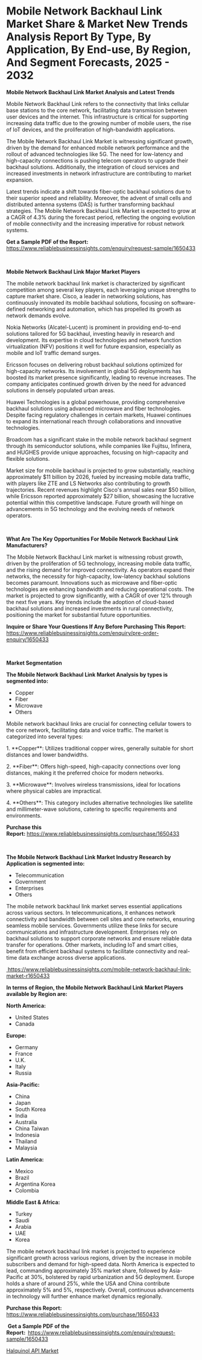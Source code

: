 <p><h1>Mobile Network Backhaul Link Market Share & Market New Trends Analysis Report By Type, By Application, By End-use, By Region, And Segment Forecasts, 2025 - 2032</h1></p><p><strong>Mobile Network Backhaul Link Market Analysis and Latest Trends</strong></p>
<p><p>Mobile Network Backhaul Link refers to the connectivity that links cellular base stations to the core network, facilitating data transmission between user devices and the internet. This infrastructure is critical for supporting increasing data traffic due to the growing number of mobile users, the rise of IoT devices, and the proliferation of high-bandwidth applications.</p><p>The Mobile Network Backhaul Link Market is witnessing significant growth, driven by the demand for enhanced mobile network performance and the rollout of advanced technologies like 5G. The need for low-latency and high-capacity connections is pushing telecom operators to upgrade their backhaul solutions. Additionally, the integration of cloud services and increased investments in network infrastructure are contributing to market expansion.</p><p>Latest trends indicate a shift towards fiber-optic backhaul solutions due to their superior speed and reliability. Moreover, the advent of small cells and distributed antenna systems (DAS) is further transforming backhaul strategies. The Mobile Network Backhaul Link Market is expected to grow at a CAGR of 4.3% during the forecast period, reflecting the ongoing evolution of mobile connectivity and the increasing imperative for robust network systems.</p></p>
<p><strong>Get a Sample PDF of the Report:&nbsp;</strong> <a href="https://www.reliablebusinessinsights.com/enquiry/request-sample/1650433?utm_campaign=3206&utm_medium=2&utm_source=Github&utm_content=ia&utm_term=23032025&utm_id=mobile-network-backhaul-link">https://www.reliablebusinessinsights.com/enquiry/request-sample/1650433</a></p>
<p>&nbsp;</p>
<p><strong>Mobile Network Backhaul Link Major Market Players</strong></p>
<p><p>The mobile network backhaul link market is characterized by significant competition among several key players, each leveraging unique strengths to capture market share. Cisco, a leader in networking solutions, has continuously innovated its mobile backhaul solutions, focusing on software-defined networking and automation, which has propelled its growth as network demands evolve.</p><p>Nokia Networks (Alcatel-Lucent) is prominent in providing end-to-end solutions tailored for 5G backhaul, investing heavily in research and development. Its expertise in cloud technologies and network function virtualization (NFV) positions it well for future expansion, especially as mobile and IoT traffic demand surges.</p><p>Ericsson focuses on delivering robust backhaul solutions optimized for high-capacity networks. Its involvement in global 5G deployments has boosted its market presence significantly, leading to revenue increases. The company anticipates continued growth driven by the need for advanced solutions in densely populated urban areas.</p><p>Huawei Technologies is a global powerhouse, providing comprehensive backhaul solutions using advanced microwave and fiber technologies. Despite facing regulatory challenges in certain markets, Huawei continues to expand its international reach through collaborations and innovative technologies.</p><p>Broadcom has a significant stake in the mobile network backhaul segment through its semiconductor solutions, while companies like Fujitsu, Infinera, and HUGHES provide unique approaches, focusing on high-capacity and flexible solutions.</p><p>Market size for mobile backhaul is projected to grow substantially, reaching approximately $11 billion by 2026, fueled by increasing mobile data traffic, with players like ZTE and LS Networks also contributing to growth trajectories. Recent revenues highlight Cisco's annual sales near $50 billion, while Ericsson reported approximately $27 billion, showcasing the lucrative potential within this competitive landscape. Future growth will hinge on advancements in 5G technology and the evolving needs of network operators.</p></p>
<p>&nbsp;</p>
<p><strong>What Are The Key Opportunities For Mobile Network Backhaul Link Manufacturers?</strong></p>
<p><p>The Mobile Network Backhaul Link market is witnessing robust growth, driven by the proliferation of 5G technology, increasing mobile data traffic, and the rising demand for improved connectivity. As operators expand their networks, the necessity for high-capacity, low-latency backhaul solutions becomes paramount. Innovations such as microwave and fiber-optic technologies are enhancing bandwidth and reducing operational costs. The market is projected to grow significantly, with a CAGR of over 12% through the next five years. Key trends include the adoption of cloud-based backhaul solutions and increased investments in rural connectivity, positioning the market for substantial future opportunities.</p></p>
<p><strong>Inquire or Share Your Questions If Any Before Purchasing This Report:</strong> <a href="https://www.reliablebusinessinsights.com/enquiry/pre-order-enquiry/1650433?utm_campaign=3206&utm_medium=2&utm_source=Github&utm_content=ia&utm_term=23032025&utm_id=mobile-network-backhaul-link">https://www.reliablebusinessinsights.com/enquiry/pre-order-enquiry/1650433</a></p>
<p>&nbsp;</p>
<p><strong>Market Segmentation</strong></p>
<p><strong>The Mobile Network Backhaul Link Market Analysis by types is segmented into:</strong></p>
<p><ul><li>Copper</li><li>Fiber</li><li>Microwave</li><li>Others</li></ul></p>
<p><p>Mobile network backhaul links are crucial for connecting cellular towers to the core network, facilitating data and voice traffic. The market is categorized into several types: </p><p>1. **Copper**: Utilizes traditional copper wires, generally suitable for short distances and lower bandwidths.</p><p>2. **Fiber**: Offers high-speed, high-capacity connections over long distances, making it the preferred choice for modern networks.</p><p>3. **Microwave**: Involves wireless transmissions, ideal for locations where physical cables are impractical. </p><p>4. **Others**: This category includes alternative technologies like satellite and millimeter-wave solutions, catering to specific requirements and environments.</p></p>
<p><strong>Purchase this Report:&nbsp;</strong><a href="https://www.reliablebusinessinsights.com/purchase/1650433?utm_campaign=3206&utm_medium=2&utm_source=Github&utm_content=ia&utm_term=23032025&utm_id=mobile-network-backhaul-link">https://www.reliablebusinessinsights.com/purchase/1650433</a></p>
<p>&nbsp;</p>
<p><strong>The Mobile Network Backhaul Link Market Industry Research by Application is segmented into:</strong></p>
<p><ul><li>Telecommunication</li><li>Government</li><li>Enterprises</li><li>Others</li></ul></p>
<p><p>The mobile network backhaul link market serves essential applications across various sectors. In telecommunications, it enhances network connectivity and bandwidth between cell sites and core networks, ensuring seamless mobile services. Governments utilize these links for secure communications and infrastructure development. Enterprises rely on backhaul solutions to support corporate networks and ensure reliable data transfer for operations. Other markets, including IoT and smart cities, benefit from efficient backhaul systems to facilitate connectivity and real-time data exchange across diverse applications.</p></p>
<p><a href="https://www.reliablebusinessinsights.com/mobile-network-backhaul-link-market-r1650433?utm_campaign=3206&utm_medium=2&utm_source=Github&utm_content=ia&utm_term=23032025&utm_id=mobile-network-backhaul-link">&nbsp;https://www.reliablebusinessinsights.com/mobile-network-backhaul-link-market-r1650433</a></p>
<p><strong>In terms of Region, the Mobile Network Backhaul Link Market Players available by Region are:</strong></p>
<p>
    <p> <strong> North America: </strong>
        <ul>
            <li>United States</li>
            <li>Canada</li>
        </ul>
        </p> 
    <p> <strong> Europe: </strong>
        <ul>
            <li>Germany</li>
            <li>France</li>
            <li>U.K.</li>
            <li>Italy</li>
            <li>Russia</li>
        </ul>
        </p> 
    <p> <strong> Asia-Pacific: </strong>
        <ul>
            <li>China</li>
            <li>Japan</li>
            <li>South Korea</li>
            <li>India</li>
            <li>Australia</li>
            <li>China Taiwan</li>
            <li>Indonesia</li>
            <li>Thailand</li>
            <li>Malaysia</li>
        </ul>
        </p> 
    <p> <strong> Latin America: </strong>
        <ul>
            <li>Mexico</li>
            <li>Brazil</li>
            <li>Argentina Korea</li>
            <li>Colombia</li>
        </ul>
        </p> 
    <p> <strong> Middle East & Africa: </strong>
        <ul>
            <li>Turkey</li>
            <li>Saudi</li>
            <li>Arabia</li>
            <li>UAE</li>
            <li>Korea</li>
        </ul>
    </p>
    </p>
<p><p>The mobile network backhaul link market is projected to experience significant growth across various regions, driven by the increase in mobile subscribers and demand for high-speed data. North America is expected to lead, commanding approximately 35% market share, followed by Asia-Pacific at 30%, bolstered by rapid urbanization and 5G deployment. Europe holds a share of around 25%, while the USA and China contribute approximately 5% and 5%, respectively. Overall, continuous advancements in technology will further enhance market dynamics regionally.</p></p>
<p><strong>Purchase this Report: </strong><a href="https://www.reliablebusinessinsights.com/purchase/1650433?utm_campaign=3206&utm_medium=2&utm_source=Github&utm_content=ia&utm_term=23032025&utm_id=mobile-network-backhaul-link">https://www.reliablebusinessinsights.com/purchase/1650433</a></p>
<p>&nbsp;<strong>Get a Sample PDF of the Report:&nbsp;&nbsp;</strong><a href="https://www.reliablebusinessinsights.com/enquiry/request-sample/1650433?utm_campaign=3206&utm_medium=2&utm_source=Github&utm_content=ia&utm_term=23032025&utm_id=mobile-network-backhaul-link">https://www.reliablebusinessinsights.com/enquiry/request-sample/1650433</a></p>
<p><strong></strong></p>
<p><p><a href="https://github.com/nacrehuipie/Market-Research-Report-List-1/blob/main/halquinol-api-market.md?utm_campaign=3206&utm_medium=2&utm_source=Github&utm_content=ia&utm_term=23032025&utm_id=mobile-network-backhaul-link">Halquinol API Market</a></p></p>